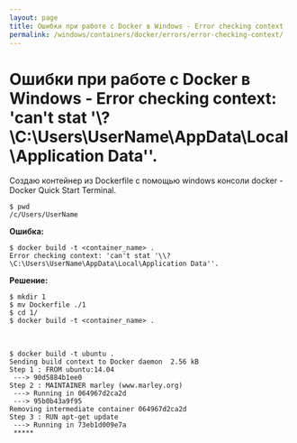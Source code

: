 ```yaml
---
layout: page
title: Ошибки при работе с Docker в Windows - Error checking context
permalink: /windows/containers/docker/errors/error-checking-context/
---
```


# Ошибки при работе с Docker в Windows -  Error checking context: 'can't stat '\\?\C:\Users\UserName\AppData\Local\Application Data''.

Создаю контейнер из Dockerfile с помощью windows консоли docker - Docker Quick Start Terminal.


    $ pwd
    /c/Users/UserName

**Ошибка:**

    $ docker build -t <container_name> .
    Error checking context: 'can't stat '\\?\C:\Users\UserName\AppData\Local\Application Data''.

**Решение:**

    $ mkdir 1
    $ mv Dockerfile ./1
    $ cd 1/
    $ docker build -t <container_name> .

<br/>

    $ docker build -t ubuntu .
    Sending build context to Docker daemon  2.56 kB
    Step 1 : FROM ubuntu:14.04
     ---> 90d5884b1ee0
    Step 2 : MAINTAINER marley (www.marley.org)
     ---> Running in 064967d2ca2d
     ---> 95b0b43a9f95
    Removing intermediate container 064967d2ca2d
    Step 3 : RUN apt-get update
     ---> Running in 73eb1d009e7a
     *****

